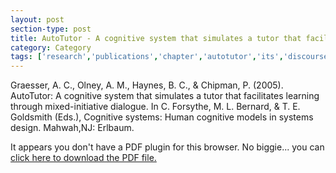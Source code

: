 ```yaml
---
layout: post
section-type: post
title: AutoTutor - A cognitive system that simulates a tutor that facilitates learning through mixed-initiative dialogue
category: Category
tags: ['research','publications','chapter','autotutor','its','discourse','nlp','semantics','education-research']
---
```

Graesser, A. C., Olney, A. M., Haynes, B. C., & Chipman, P. (2005). AutoTutor: A cognitive system that simulates a tutor that facilitates learning through mixed-initiative dialogue. In C. Forsythe, M. L. Bernard, & T. E. Goldsmith (Eds.), Cognitive systems: Human cognitive models in systems design. Mahwah,NJ: Erlbaum. 

<object data="https://umdrive.memphis.edu/aolney/public/publications/AutoTutor%20chapter-olney_publications.pdf" type="application/pdf" width="100%" height="600px">
 
  <p>It appears you don't have a PDF plugin for this browser.
  No biggie... you can <a href="https://umdrive.memphis.edu/aolney/public/publications/AutoTutor%20chapter-olney_publications.pdf">click here to
  download the PDF file.</a></p>
  
</object>

